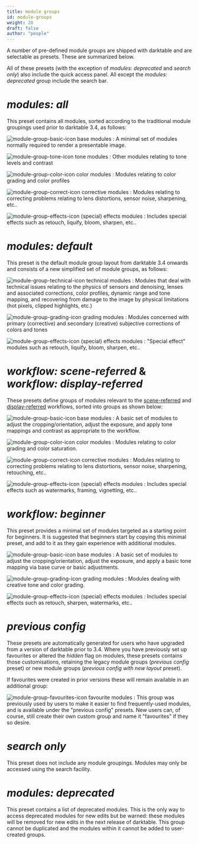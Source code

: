 ```yaml
---
title: module groups
id: module-groups
weight: 20
draft: false
author: "people"
---
```


A number of pre-defined module groups are shipped with darktable and are selectable as presets. These are summarized below.

All of these presets (with the exception of _modules: deprecated_ and _search only_) also include the quick access panel. All except the _modules: deprecated_ group include the search bar.

# _modules: all_

This preset contains all modules, sorted according to the traditional module groupings used prior to darktable 3.4, as follows:

![module-group-basic-icon](./manage-module-layouts/module-group-basic-icon.png#icon) base modules
: A minimal set of modules normally required to render a presentable image.

![module-group-tone-icon](./manage-module-layouts/module-group-tone-icon.png#icon) tone modules
: Other modules relating to tone levels and contrast

![module-group-color-icon](./manage-module-layouts/module-group-color-icon.png#icon) color modules
: Modules relating to color grading and color profiles

![module-group-correct-icon](./manage-module-layouts/module-group-correct-icon.png#icon) corrective modules
: Modules relating to correcting problems relating to lens distortions, sensor noise, sharpening, etc..

![module-group-effects-icon](./manage-module-layouts/module-group-effects-icon.png#icon) (special) effects modules
: Includes special effects such as retouch, liquify, bloom, sharpen, etc..

# _modules: default_

This preset is the default module group layout from darktable 3.4 onwards and consists of a new simplified set of module groups, as follows:

![module-group-technical-icon](./manage-module-layouts/module-group-technical-icon.png#icon) technical modules
: Modules that deal with technical issues relating to the physics of sensors and denoising, lenses and associated corrections, color profiles, dynamic range and tone mapping, and recovering from damage to the image by physical limitations (hot pixels, clipped highlights, etc.)

![module-group-grading-icon](./manage-module-layouts/module-group-grading-icon.png#icon) grading modules
: Modules concerned with primary (corrective) and secondary (creative) subjective corrections of colors and tones

![module-group-effects-icon](./manage-module-layouts/module-group-effects-icon.png#icon) (special) effects modules
: "Special effect" modules such as retouch, liquify, bloom, sharpen, etc..

# _workflow: scene-referred_ & _workflow: display-referred_

These presets define groups of modules relevant to the [scene-referred](../../overview/workflow/edit-display-referred.md) and [display-referred](../../overview/workflow/edit-scene-referred.md) workflows, sorted into groups as shown below:

![module-group-basic-icon](./manage-module-layouts/module-group-basic-icon.png#icon) base modules
: A basic set of modules to adjust the cropping/orientation, adjust the exposure, and apply tone mappings and contrast as appropriate to the workflow.

![module-group-color-icon](./manage-module-layouts/module-group-color-icon.png#icon) color modules
: Modules relating to color grading and color saturation.

![module-group-correct-icon](./manage-module-layouts/module-group-correct-icon.png#icon) corrective modules
: Modules relating to correcting problems relating to lens distortions, sensor noise, sharpening, retouching, etc..

![module-group-effects-icon](./manage-module-layouts/module-group-effects-icon.png#icon) (special) effects modules
: Includes special effects such as watermarks, framing, vignetting, etc..

# _workflow: beginner_

This preset provides a minimal set of modules targeted as a starting point for beginners. It is suggested that beginners start by copying this minimal preset, and add to it as they gain experience with additional modules. 

![module-group-basic-icon](./manage-module-layouts/module-group-basic-icon.png#icon) base modules
: A basic set of modules to adjust the cropping/orientation, adjust the exposure, and apply a basic tone mapping via base curve or basic adjustments.

![module-group-grading-icon](./manage-module-layouts/module-group-grading-icon.png#icon) grading modules
: Modules dealing with creative tone and color grading.

![module-group-effects-icon](./manage-module-layouts/module-group-effects-icon.png#icon) (special) effects modules
: Includes special effects such as retouch, sharpen, watermarks, etc..

# _previous config_

These presets are automatically generated for users who have upgraded from a version of darktable prior to 3.4. Where you have previously set up favourites or altered the _hidden_ flag on modules, these presets contains those customisations, retaining the legacy module groups (_previous config_ preset) or new module groups (_previous config with new layout_ preset).

If favourites were created in prior versions these will remain available in an additional group:

![module-group-favourites-icon](./manage-module-layouts/module-group-favorites-icon.png#icon) favourite modules
: This group was previously used by users to make it easier to find frequently-used modules, and is available under the "previous config" presets. New users can, of course, still create their own custom group and name it "favourites" if they so desire.

# _search only_

This preset does not include any module groupings. Modules may only be accessed using the search facility.

# _modules: deprecated_

This preset contains a list of deprecated modules. This is the only way to access deprecated modules for new edits but be warned: these modules will be removed for new edits in the next release of darktable. This group cannot be duplicated and the modules within it cannot be added to user-created groups.

